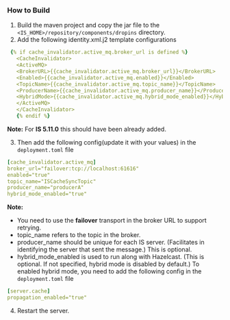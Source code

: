### How to Build
1. Build the maven project and copy the jar file to the `<IS_HOME>/repository/components/dropins` directory.
2. Add the following identity.xml.j2 template configurations
```yaml
 {% if cache_invalidator.active_mq.broker_url is defined %}
   <CacheInvalidator>
   <ActiveMQ>
   <BrokerURL>{{cache_invalidator.active_mq.broker_url}}</BrokerURL>
   <Enabled>{{cache_invalidator.active_mq.enabled}}</Enabled>
   <TopicName>{{cache_invalidator.active_mq.topic_name}}</TopicName>
   <ProducerName>{{cache_invalidator.active_mq.producer_name}}</ProducerName>
   <HybridMode>{{cache_invalidator.active_mq.hybrid_mode_enabled}}</HybridMode>
   </ActiveMQ>
   </CacheInvalidator>
   {% endif %}
```
**Note:** For **IS 5.11.0** this should have been already added. 

3. Then add the following config(update it with your values) in the `deployment.toml` file
```yaml
[cache_invalidator.active_mq]
broker_url="failover:tcp://localhost:61616"
enabled="true"
topic_name="ISCacheSyncTopic"
producer_name="producerA"
hybrid_mode_enabled="true"
```
**Note:**
- You need to use the **failover** transport in the broker URL to support retrying.
- topic_name refers to the topic in the broker.
- producer_name should be unique for each IS server. (Facilitates in identifying the server that sent the message.) This is optional.
- hybrid_mode_enabled is used to run along with Hazelcast. (This is optional. If not specified, hybrid mode is disabled by default.)
  To enabled hybrid mode, you need to add the following config in the `deployment.toml` file
```yaml
[server.cache]
propagation_enabled="true"
 ```
  
4. Restart the server.